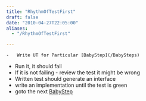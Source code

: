```yaml
---
title: "RhythmOfTestFirst"
draft: false
date: "2010-04-27T22:05:00"
aliases:
  - "/RhythmOfTestFirst"

---
```

    -   Write UT for Particular [BabyStep](/BabySteps)
-   Run it, it should fail
-   If it is not failing - review the test it might be wrong
-   Written test should generate an interface
-   write an implementation until the test is green
-   goto the next [BabyStep](/BabySteps)

